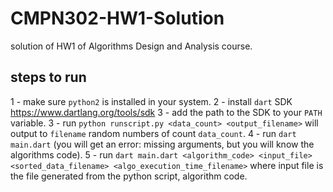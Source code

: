 # CMPN302-HW1-Solution
solution of HW1 of Algorithms Design and Analysis course.

## steps to run
1 - make sure `python2` is installed in your system.
2 - install `dart` SDK https://www.dartlang.org/tools/sdk
3 - add the path to the SDK to your `PATH` variable.
3 - run `python runscript.py <data_count> <output_filename>` will output to `filename` random numbers of count `data_count`.
4 - run `dart main.dart` (you will get an error: missing arguments, but you will know the algorithms code). 
5 - run `dart main.dart <algorithm_code> <input_file> <sorted_data_filename> <algo_execution_time_filename>` where input file is the file generated from the python script, algorithm code.

